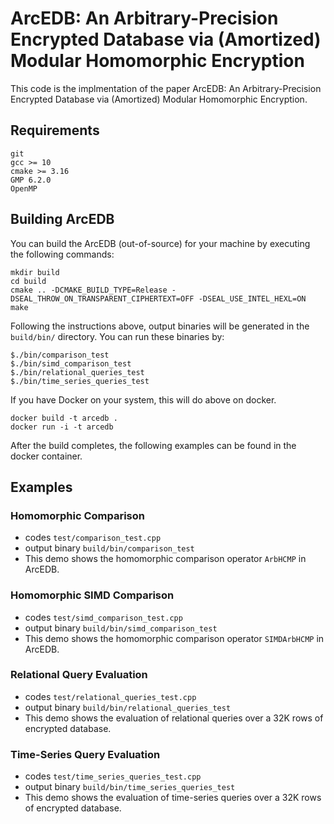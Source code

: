 # ArcEDB:  An Arbitrary-Precision Encrypted Database via (Amortized) Modular Homomorphic Encryption
This code is the implmentation of the paper ArcEDB:  An Arbitrary-Precision Encrypted Database via (Amortized) Modular Homomorphic Encryption.
## Requirements

```
git 
gcc >= 10
cmake >= 3.16
GMP 6.2.0
OpenMP
```

## Building ArcEDB
You can build the ArcEDB (out-of-source) for your machine by executing the following commands:
```
mkdir build
cd build
cmake .. -DCMAKE_BUILD_TYPE=Release -DSEAL_THROW_ON_TRANSPARENT_CIPHERTEXT=OFF -DSEAL_USE_INTEL_HEXL=ON
make
```

Following the instructions above, output binaries will be generated in the `build/bin/` directory. You can run these binaries by:
```
$./bin/comparison_test
$./bin/simd_comparison_test
$./bin/relational_queries_test
$./bin/time_series_queries_test
```

If you have Docker on your system, this will do above on docker.
```
docker build -t arcedb .
docker run -i -t arcedb
```
After the build completes, the following examples can be found in 
the docker container.

## Examples
### Homomorphic Comparison
- codes `test/comparison_test.cpp`  
- output binary `build/bin/comparison_test` 
- This demo shows the homomorphic comparison operator `ArbHCMP` in ArcEDB. 

### Homomorphic SIMD Comparison
- codes `test/simd_comparison_test.cpp`  
- output binary `build/bin/simd_comparison_test` 
- This demo shows the homomorphic comparison operator `SIMDArbHCMP` in ArcEDB.

### Relational Query Evaluation
- codes `test/relational_queries_test.cpp`
- output binary `build/bin/relational_queries_test`
- This demo shows the evaluation of relational queries over a 32K rows of encrypted database.

### Time-Series Query Evaluation
- codes `test/time_series_queries_test.cpp`
- output binary `build/bin/time_series_queries_test`
- This demo shows the evaluation of time-series queries over a 32K rows of encrypted database.
